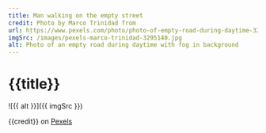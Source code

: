 ```yaml
---
title: Man walking on the empty street
credit: Photo by Marco Trinidad from
url: https://www.pexels.com/photo/photo-of-empty-road-during-daytime-3295140/
imgSrc: /images/pexels-marco-trinidad-3295140.jpg
alt: Photo of an empty road during daytime with fog in background
---
```


# {{title}}

![{{ alt }}]({{ imgSrc }})

{{credit}} on [Pexels]({{url}})